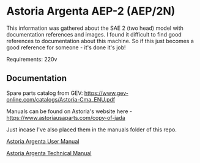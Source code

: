 # Astoria Argenta AEP-2 (AEP/2N)
This information was gathered about the SAE 2 (two head) model with documentation references and images. I found it difficult to find good references to documentation about this machine. So if this just becomes a good reference for someone - it's done it's job! 

Requirements: 220v

## Documentation

Spare parts catalog from GEV: https://www.gev-online.com/catalogs/Astoria-Cma_ENU.pdf

Manuals can be found on Astoria's website here - https://www.astoriausaparts.com/copy-of-jada

Just incase I've also placed them in the manuals folder of this repo.

[Astoria Argenta User Manual](https://github.com/joncav/astoria-argenta-aep-2/manuals/02000000%20Man_ute_CMA_rev10_2016-05.pdf)

[Astoria Argenta Technical Manual](https://github.com/joncav/astoria-argenta-aep-2/manuals/02000303%20Manuale%20Tecnico%20CMA-EN_rev08_2016-05.pdf)
